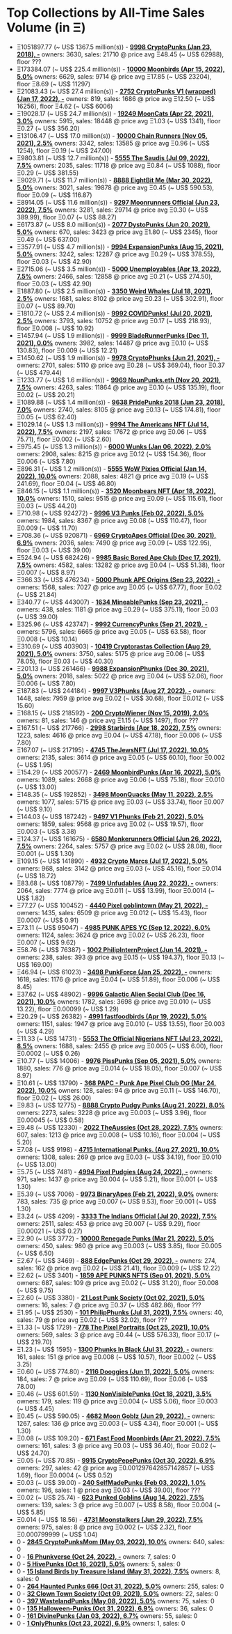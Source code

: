 # Top Collections by All-Time Sales Volume (in Ξ)

- Ξ1051897.77 (~ US$ 1367.5 million(s)) - **[9998 CryptoPunks (Jan 23, 2018), -](https://opensea.io/collection/cryptopunks)**   owners: 3630,   sales:  21710   @    price avg Ξ48.45 (~ US$ 62988),   floor ???
- Ξ173384.07 (~ US$ 225.4 million(s)) - **[10000 Moonbirds (Apr 15, 2022), 5.0%](https://opensea.io/collection/proof-moonbirds)**   owners: 6629,   sales:  9714   @    price avg Ξ17.85 (~ US$ 23204),   floor Ξ8.69 (~ US$ 11297)
- Ξ21083.43 (~ US$ 27.4 million(s)) - **[2752 CryptoPunks V1 (wrapped) (Jan 17, 2022), -](https://opensea.io/collection/official-v1-punks)**   owners: 819,   sales:  1686   @    price avg Ξ12.50 (~ US$ 16256),   floor Ξ4.62 (~ US$ 6006)
- Ξ19028.17 (~ US$ 24.7 million(s)) - **[19249 MoonCats (Apr 22, 2021), 3.0%](https://opensea.io/collection/acclimatedmooncats)**   owners: 5915,   sales:  18448   @    price avg Ξ1.03 (~ US$ 1341),   floor Ξ0.27 (~ US$ 356.20)
- Ξ13106.47 (~ US$ 17.0 million(s)) - **[10000 Chain Runners (Nov 05, 2021), 2.5%](https://opensea.io/collection/chain-runners-nft)**   owners: 3342,   sales:  13585   @    price avg Ξ0.96 (~ US$ 1254),   floor Ξ0.19 (~ US$ 247.00)
- Ξ9803.81 (~ US$ 12.7 million(s)) - **[5555 The Saudis (Jul 09, 2022), 7.5%](https://opensea.io/collection/thesaudis)**   owners: 2035,   sales:  11718   @    price avg Ξ0.84 (~ US$ 1088),   floor Ξ0.29 (~ US$ 381.55)
- Ξ9029.71 (~ US$ 11.7 million(s)) - **[8888 EightBit Me (Mar 30, 2022), 5.0%](https://opensea.io/collection/eightbitme)**   owners: 3021,   sales:  19878   @    price avg Ξ0.45 (~ US$ 590.53),   floor Ξ0.09 (~ US$ 116.87)
- Ξ8914.05 (~ US$ 11.6 million(s)) - **[9297 Moonrunners Official (Jun 23, 2022), 7.5%](https://opensea.io/collection/moonrunnersnft)**   owners: 3281,   sales:  29714   @    price avg Ξ0.30 (~ US$ 389.99),   floor Ξ0.07 (~ US$ 88.27)
- Ξ6173.87 (~ US$ 8.0 million(s)) - **[2077 DystoPunks (Jun 20, 2021), 5.0%](https://opensea.io/collection/dystopunks)**   owners: 670,   sales:  3423   @    price avg Ξ1.80 (~ US$ 2345),   floor Ξ0.49 (~ US$ 637.00)
- Ξ3577.91 (~ US$ 4.7 million(s)) - **[9994 ExpansionPunks (Aug 15, 2021), 5.0%](https://opensea.io/collection/expansionpunks)**   owners: 3242,   sales:  12287   @    price avg Ξ0.29 (~ US$ 378.55),   floor Ξ0.03 (~ US$ 42.90)
- Ξ2715.06 (~ US$ 3.5 million(s)) - **[5000 Unemployables (Apr 13, 2022), 7.5%](https://opensea.io/collection/unemployables)**   owners: 2466,   sales:  12858   @    price avg Ξ0.21 (~ US$ 274.50),   floor Ξ0.03 (~ US$ 42.90)
- Ξ1887.80 (~ US$ 2.5 million(s)) - **[3350 Weird Whales (Jul 18, 2021), 2.5%](https://opensea.io/collection/weirdwhales)**   owners: 1681,   sales:  8102   @    price avg Ξ0.23 (~ US$ 302.91),   floor Ξ0.07 (~ US$ 89.70)
- Ξ1810.72 (~ US$ 2.4 million(s)) - **[9992 COVIDPunks! (Jul 20, 2021), 2.5%](https://opensea.io/collection/covidpunksnft)**   owners: 3793,   sales:  10752   @    price avg Ξ0.17 (~ US$ 218.93),   floor Ξ0.008 (~ US$ 10.92)
- Ξ1457.94 (~ US$ 1.9 million(s)) - **[9999 BladeRunnerPunks (Dec 11, 2021), 0.0%](https://opensea.io/collection/bladerunner-punks)**   owners: 3982,   sales:  14487   @    price avg Ξ0.10 (~ US$ 130.83),   floor Ξ0.009 (~ US$ 12.21)
- Ξ1450.62 (~ US$ 1.9 million(s)) - **[9978 CryptoPhunks (Jun 21, 2021), -](https://opensea.io/collection/crypto-phunks)**   owners: 2701,   sales:  5110   @    price avg Ξ0.28 (~ US$ 369.04),   floor Ξ0.37 (~ US$ 479.44)
- Ξ1233.77 (~ US$ 1.6 million(s)) - **[9969 NounPunks.eth (Nov 20, 2021), 7.5%](https://opensea.io/collection/nounpunks-eth)**   owners: 4263,   sales:  11864   @    price avg Ξ0.10 (~ US$ 135.19),   floor Ξ0.02 (~ US$ 20.21)
- Ξ1089.88 (~ US$ 1.4 million(s)) - **[9638 PridePunks 2018 (Jun 23, 2018), 7.0%](https://opensea.io/collection/pridepunks2018)**   owners: 2740,   sales:  8105   @    price avg Ξ0.13 (~ US$ 174.81),   floor Ξ0.05 (~ US$ 62.40)
- Ξ1029.14 (~ US$ 1.3 million(s)) - **[9994 The Americans NFT (Jul 14, 2022), 7.5%](https://opensea.io/collection/the-americans-nft)**   owners: 2197,   sales:  17672   @    price avg Ξ0.06 (~ US$ 75.71),   floor Ξ0.002 (~ US$ 2.60)
- Ξ975.45 (~ US$ 1.3 million(s)) - **[6000 Wunks (Jan 06, 2022), 2.0%](https://opensea.io/collection/wunks)**   owners: 2908,   sales:  8215   @    price avg Ξ0.12 (~ US$ 154.36),   floor Ξ0.006 (~ US$ 7.80)
- Ξ896.31 (~ US$ 1.2 million(s)) - **[5555 WoW Pixies Official (Jan 14, 2022), 10.0%](https://opensea.io/collection/wow-pixies-v2)**   owners: 2088,   sales:  4821   @    price avg Ξ0.19 (~ US$ 241.69),   floor Ξ0.04 (~ US$ 46.80)
- Ξ846.15 (~ US$ 1.1 million(s)) - **[3520 Moonbears NFT (Apr 18, 2022), 10.0%](https://opensea.io/collection/moonbears-nft)**   owners: 1510,   sales:  9515   @    price avg Ξ0.09 (~ US$ 115.61),   floor Ξ0.03 (~ US$ 44.20)
- Ξ710.98 (~ US$ 924272) - **[9996 V3 Punks (Feb 02, 2022), 5.0%](https://opensea.io/collection/v3-cryptopunks)**   owners: 1984,   sales:  8367   @    price avg Ξ0.08 (~ US$ 110.47),   floor Ξ0.009 (~ US$ 11.70)
- Ξ708.36 (~ US$ 920871) - **[6969 CryptoApes Official (Dec 30, 2021), 6.9%](https://opensea.io/collection/cryptoapes-official)**   owners: 2036,   sales:  7490   @    price avg Ξ0.09 (~ US$ 122.95),   floor Ξ0.03 (~ US$ 39.00)
- Ξ524.94 (~ US$ 682426) - **[9985 Basic Bored Ape Club (Dec 17, 2021), 7.5%](https://opensea.io/collection/basicboredapeclub)**   owners: 4582,   sales:  13282   @    price avg Ξ0.04 (~ US$ 51.38),   floor Ξ0.007 (~ US$ 8.97)
- Ξ366.33 (~ US$ 476234) - **[5000 Phunk APE Origins (Sep 23, 2022), -](https://opensea.io/collection/phunk-ape-origins)**   owners: 1568,   sales:  7027   @    price avg Ξ0.05 (~ US$ 67.77),   floor Ξ0.02 (~ US$ 21.84)
- Ξ340.77 (~ US$ 443007) - **[1634 MineablePunks (Sep 23, 2021), -](https://opensea.io/collection/mineablepunks)**   owners: 438,   sales:  1181   @    price avg Ξ0.29 (~ US$ 375.11),   floor Ξ0.03 (~ US$ 39.00)
- Ξ325.96 (~ US$ 423747) - **[9992 CurrencyPunks (Sep 21, 2021), -](https://opensea.io/collection/currencypunks)**   owners: 5796,   sales:  6665   @    price avg Ξ0.05 (~ US$ 63.58),   floor Ξ0.008 (~ US$ 10.14)
- Ξ310.69 (~ US$ 403903) - **[10419 Cryptorastas Collection (Aug 29, 2021), 5.0%](https://opensea.io/collection/cryptorastas-collection)**   owners: 3750,   sales:  5175   @    price avg Ξ0.06 (~ US$ 78.05),   floor Ξ0.03 (~ US$ 40.30)
- Ξ201.13 (~ US$ 261466) - **[9988 ExpansionPhunks (Dec 30, 2021), 5.0%](https://opensea.io/collection/expansionphunks)**   owners: 2018,   sales:  5022   @    price avg Ξ0.04 (~ US$ 52.06),   floor Ξ0.006 (~ US$ 7.80)
- Ξ187.83 (~ US$ 244184) - **[9997 V3Phunks (Aug 27, 2022), -](https://opensea.io/collection/v3phunks)**   owners: 1448,   sales:  7959   @    price avg Ξ0.02 (~ US$ 30.68),   floor Ξ0.012 (~ US$ 15.60)
- Ξ168.15 (~ US$ 218592) - **[200 CryptoWiener (Nov 15, 2019), 2.0%](https://opensea.io/collection/cryptowiener-4)**   owners: 81,   sales:  146   @    price avg Ξ1.15 (~ US$ 1497),   floor ???
- Ξ167.51 (~ US$ 217766) - **[2998 Starbirds (Apr 18, 2022), 7.5%](https://opensea.io/collection/starbirds)**   owners: 1223,   sales:  4616   @    price avg Ξ0.04 (~ US$ 47.18),   floor Ξ0.006 (~ US$ 7.80)
- Ξ167.07 (~ US$ 217195) - **[4745 TheJewsNFT (Jul 17, 2022), 10.0%](https://opensea.io/collection/thejews-nft)**   owners: 2135,   sales:  3614   @    price avg Ξ0.05 (~ US$ 60.10),   floor Ξ0.002 (~ US$ 1.95)
- Ξ154.29 (~ US$ 200577) - **[2469 MoonbirdPunks (Apr 16, 2022), 5.0%](https://opensea.io/collection/moonbirdpunks)**   owners: 1089,   sales:  2668   @    price avg Ξ0.06 (~ US$ 75.18),   floor Ξ0.010 (~ US$ 13.00)
- Ξ148.35 (~ US$ 192852) - **[3498 MoonQuacks (May 11, 2022), 2.5%](https://opensea.io/collection/moonquacks)**   owners: 1077,   sales:  5715   @    price avg Ξ0.03 (~ US$ 33.74),   floor Ξ0.007 (~ US$ 9.10)
- Ξ144.03 (~ US$ 187242) - **[9497 V1 Phunks (Feb 21, 2022), 5.0%](https://opensea.io/collection/v1-phunks)**   owners: 1859,   sales:  9568   @    price avg Ξ0.02 (~ US$ 19.57),   floor Ξ0.003 (~ US$ 3.38)
- Ξ124.37 (~ US$ 161675) - **[6580 Monkerunners Official (Jun 26, 2022), 7.5%](https://opensea.io/collection/monkerunners-official)**   owners: 2264,   sales:  5757   @    price avg Ξ0.02 (~ US$ 28.08),   floor Ξ0.001 (~ US$ 1.30)
- Ξ109.15 (~ US$ 141890) - **[4932 Crypto Marcs (Jul 17, 2022), 5.0%](https://opensea.io/collection/crypto-marcs)**   owners: 968,   sales:  3142   @    price avg Ξ0.03 (~ US$ 45.16),   floor Ξ0.014 (~ US$ 18.72)
- Ξ83.68 (~ US$ 108779) - **[7499 Unfudables (Aug 22, 2022), -](https://opensea.io/collection/unfudables-1)**   owners: 2064,   sales:  7774   @    price avg Ξ0.011 (~ US$ 13.99),   floor Ξ0.0014 (~ US$ 1.82)
- Ξ77.27 (~ US$ 100452) - **[4440 Pixel goblintown (May 21, 2022), -](https://opensea.io/collection/pixel-goblintown)**   owners: 1435,   sales:  6509   @    price avg Ξ0.012 (~ US$ 15.43),   floor Ξ0.0007 (~ US$ 0.91)
- Ξ73.11 (~ US$ 95047) - **[4985 PUNK APES YC (Sep 12, 2022), 6.0%](https://opensea.io/collection/punk-ape-yacht-club-v2)**   owners: 1124,   sales:  3624   @    price avg Ξ0.02 (~ US$ 26.23),   floor Ξ0.007 (~ US$ 9.62)
- Ξ58.76 (~ US$ 76387) - **[1002 PhilipInternProject (Jun 14, 2021), -](https://opensea.io/collection/philipinternproject)**   owners: 238,   sales:  393   @    price avg Ξ0.15 (~ US$ 194.37),   floor Ξ0.13 (~ US$ 169.00)
- Ξ46.94 (~ US$ 61023) - **[3498 PunkForce (Jan 25, 2022), -](https://opensea.io/collection/punkforce)**   owners: 1618,   sales:  1176   @    price avg Ξ0.04 (~ US$ 51.89),   floor Ξ0.006 (~ US$ 8.45)
- Ξ37.62 (~ US$ 48902) - **[9996 Galactic Alien Social Club (Dec 16, 2021), 10.0%](https://opensea.io/collection/galacticaliensocialclub)**   owners: 1782,   sales:  3698   @    price avg Ξ0.010 (~ US$ 13.22),   floor Ξ0.00099 (~ US$ 1.29)
- Ξ20.29 (~ US$ 26382) - **[4991 fastfoodbirds (Apr 19, 2022), 5.0%](https://opensea.io/collection/fastfoodbirds)**   owners: 1151,   sales:  1947   @    price avg Ξ0.010 (~ US$ 13.55),   floor Ξ0.003 (~ US$ 4.29)
- Ξ11.33 (~ US$ 14731) - **[5553 The Official Nigerians NFT (Jul 23, 2022), 8.5%](https://opensea.io/collection/nigeriansnft)**   owners: 1688,   sales:  2455   @    price avg Ξ0.005 (~ US$ 6.00),   floor Ξ0.0002 (~ US$ 0.26)
- Ξ10.77 (~ US$ 14006) - **[9976 PissPunks (Sep 05, 2021), 5.0%](https://opensea.io/collection/pisspunks)**   owners: 1880,   sales:  776   @    price avg Ξ0.014 (~ US$ 18.05),   floor Ξ0.007 (~ US$ 8.97)
- Ξ10.61 (~ US$ 13790) - **[368 PAPC - Punk Ape Pixel Club OG (Mar 24, 2022), 10.0%](https://opensea.io/collection/papc-punk-ape-pixel-club)**   owners: 128,   sales:  94   @    price avg Ξ0.11 (~ US$ 146.70),   floor Ξ0.02 (~ US$ 26.00)
- Ξ9.83 (~ US$ 12775) - **[8888 Crypto Pudgy Punks (Aug 21, 2022), 8.0%](https://opensea.io/collection/crypto-pudgy-punks)**   owners: 2273,   sales:  3228   @    price avg Ξ0.003 (~ US$ 3.96),   floor Ξ0.00045 (~ US$ 0.58)
- Ξ9.48 (~ US$ 12330) - **[2022 TheAussies (Oct 28, 2022), 7.5%](https://opensea.io/collection/theaussies)**   owners: 607,   sales:  1213   @    price avg Ξ0.008 (~ US$ 10.16),   floor Ξ0.004 (~ US$ 5.20)
- Ξ7.08 (~ US$ 9198) - **[4715 International Punks. (Aug 27, 2021), 10.0%](https://opensea.io/collection/international-punks-)**   owners: 1308,   sales:  269   @    price avg Ξ0.03 (~ US$ 34.19),   floor Ξ0.010 (~ US$ 13.00)
- Ξ5.75 (~ US$ 7481) - **[4994 Pixel Pudgies (Aug 24, 2022), -](https://opensea.io/collection/pixelpudgies)**   owners: 971,   sales:  1437   @    price avg Ξ0.004 (~ US$ 5.21),   floor Ξ0.001 (~ US$ 1.30)
- Ξ5.39 (~ US$ 7006) - **[9973 BinaryApes (Feb 21, 2022), 9.0%](https://opensea.io/collection/binaryapes)**   owners: 783,   sales:  735   @    price avg Ξ0.007 (~ US$ 9.53),   floor Ξ0.001 (~ US$ 1.30)
- Ξ3.24 (~ US$ 4209) - **[3333 The Indians Official (Jul 20, 2022), 7.5%](https://opensea.io/collection/theindiansofficial)**   owners: 2511,   sales:  453   @    price avg Ξ0.007 (~ US$ 9.29),   floor Ξ0.00021 (~ US$ 0.27)
- Ξ2.90 (~ US$ 3772) - **[10000 Renegade Punks (Mar 21, 2022), 5.0%](https://opensea.io/collection/renegade-punks)**   owners: 450,   sales:  980   @    price avg Ξ0.003 (~ US$ 3.85),   floor Ξ0.005 (~ US$ 6.50)
- Ξ2.67 (~ US$ 3469) - **[888 EdgePunks (Oct 29, 2022), -](https://opensea.io/collection/theedgepunks)**   owners: 274,   sales:  162   @    price avg Ξ0.02 (~ US$ 21.41),   floor Ξ0.009 (~ US$ 12.22)
- Ξ2.62 (~ US$ 3401) - **[1859 APE PUNKS NFTS (Sep 01, 2021), 5.0%](https://opensea.io/collection/apepunksnft)**   owners: 687,   sales:  109   @    price avg Ξ0.02 (~ US$ 31.20),   floor Ξ0.008 (~ US$ 9.75)
- Ξ2.60 (~ US$ 3380) - **[21 Lost Punk Society (Oct 02, 2021), 5.0%](https://opensea.io/collection/lostpunksociety)**   owners: 16,   sales:  7   @    price avg Ξ0.37 (~ US$ 482.86),   floor ???
- Ξ1.95 (~ US$ 2530) - **[101 PhilipPhunks (Jul 31, 2021), 7.5%](https://opensea.io/collection/philip-phunks)**   owners: 40,   sales:  79   @    price avg Ξ0.02 (~ US$ 32.02),   floor ???
- Ξ1.33 (~ US$ 1729) - **[778 The Pixel Portraits (Oct 25, 2021), 10.0%](https://opensea.io/collection/the-pixel-portraits)**   owners: 569,   sales:  3   @    price avg Ξ0.44 (~ US$ 576.33),   floor Ξ0.17 (~ US$ 219.70)
- Ξ1.23 (~ US$ 1595) - **[1300 Phunks In Black (Jul 31, 2022), -](https://opensea.io/collection/phunksinblack)**   owners: 161,   sales:  151   @    price avg Ξ0.008 (~ US$ 10.57),   floor Ξ0.002 (~ US$ 3.25)
- Ξ0.60 (~ US$ 774.80) - **[2116 Dooggies (Jun 11, 2022), 5.0%](https://opensea.io/collection/dooggies)**   owners: 184,   sales:  7   @    price avg Ξ0.09 (~ US$ 110.69),   floor Ξ0.06 (~ US$ 78.00)
- Ξ0.46 (~ US$ 601.59) - **[1130 NonVisiblePunks (Oct 18, 2021), 3.5%](https://opensea.io/collection/nonvisiblepunks)**   owners: 179,   sales:  119   @    price avg Ξ0.004 (~ US$ 5.06),   floor Ξ0.003 (~ US$ 4.45)
- Ξ0.45 (~ US$ 590.05) - **[4682 Moon Goblz (Jun 29, 2022), -](https://opensea.io/collection/moon-goblz)**   owners: 1267,   sales:  136   @    price avg Ξ0.003 (~ US$ 4.34),   floor Ξ0.001 (~ US$ 1.30)
- Ξ0.08 (~ US$ 109.20) - **[671 Fast Food Moonbirds (Apr 21, 2022), 7.5%](https://opensea.io/collection/fast-food-moonbirds)**   owners: 161,   sales:  3   @    price avg Ξ0.03 (~ US$ 36.40),   floor Ξ0.02 (~ US$ 24.70)
- Ξ0.05 (~ US$ 70.85) - **[9915 CryptoPepePunks (Oct 30, 2022), 6.9%](https://opensea.io/collection/cryptopepepunks)**   owners: 297,   sales:  42   @    price avg Ξ0.001297642857142857 (~ US$ 1.69),   floor Ξ0.0004 (~ US$ 0.52)
- Ξ0.03 (~ US$ 39.00) - **[240 SelfMadePunks (Feb 03, 2022), 1.0%](https://opensea.io/collection/selfmadepunks)**   owners: 196,   sales:  1   @    price avg Ξ0.03 (~ US$ 39.00),   floor ???
- Ξ0.02 (~ US$ 25.74) - **[623 Punked Goblins (Aug 14, 2022), 7.5%](https://opensea.io/collection/punked-goblins)**   owners: 139,   sales:  3   @    price avg Ξ0.007 (~ US$ 8.58),   floor Ξ0.004 (~ US$ 5.85)
- Ξ0.014 (~ US$ 18.56) - **[4731 Moonstalkers (Jun 29, 2022), 7.5%](https://opensea.io/collection/moonstalkers)**   owners: 975,   sales:  8   @    price avg Ξ0.002 (~ US$ 2.32),   floor Ξ0.000799999 (~ US$ 1.04)
- 0 - **[2845 CryptoPunksMom (May 03, 2022), 10.0%](https://opensea.io/collection/cryptopunksmom)**   owners: 640,   sales: 0
- 0 - **[16 Phunkverse (Oct 24, 2022), -](https://opensea.io/collection/phunkverse)**   owners: 7,   sales: 0
- 0 - **[5 HivePunks (Oct 16, 2021), 5.0%](https://opensea.io/collection/hivepunks)**   owners: 5,   sales: 0
- 0 - **[15 Island Birds by Treasure Island (May 31, 2022), 7.5%](https://opensea.io/collection/island-birds)**   owners: 8,   sales: 0
- 0 - **[264 Haunted Punks 666 (Oct 31, 2022), 5.0%](https://opensea.io/collection/haunted-punks-666)**   owners: 255,   sales: 0
- 0 - **[32 Clown Town Society (Oct 09, 2021), 5.0%](https://opensea.io/collection/clowntownsociety)**   owners: 22,   sales: 0
- 0 - **[397 WastelandPunks (May 08, 2022), 5.0%](https://opensea.io/collection/wastelandpunks)**   owners: 75,   sales: 0
- 0 - **[135 Halloween-Punks (Oct 31, 2022), 6.9%](https://opensea.io/collection/halloweenpunks-here)**   owners: 36,   sales: 0
- 0 - **[161 DivinePunks (Jan 03, 2022), 6.7%](https://opensea.io/collection/divinepunks)**   owners: 55,   sales: 0
- 0 - **[1 OnlyPhunks (Oct 23, 2022), 6.9%](https://opensea.io/collection/onlyphunks)**   owners: 1,   sales: 0
